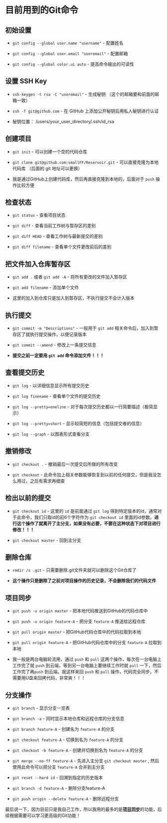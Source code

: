# 目前用到的Git命令

## 初始设置

- `git config --global user.name "username"` - 配置姓名

- `git config --global user.email "useremail"` - 配置邮箱

- `git config --global color.ui auto` - 提高命令输出的可读性

## 设置 SSH Key

- `ssh-keygen -t rsa -C "useremail"` - 生成秘钥 （这个的邮箱要和前面的邮箱一致）

- `ssh -T git@github.com` - 在 GitHub 上添加公开秘钥后用私人秘钥进行认证

- 秘钥位置： /users/your_user_directory/.ssh/id_rsa

## 创建项目

- `git init` - 可以创建一个空的代码仓库
- `git clone git@github.com:smallFF/Reservoir.git` - 可以直接克隆为本地代码库 （后面的 git 地址可以更换）

- 我是通过GitHub上创建代码库，然后再直接克隆到本地的，后面对于 `push` 操作比较方便

## 检查状态

- `git status` - 查看项目状态

- `git diff` - 查看当前工作树与暂存区的差别

- `git diff HEAD` - 查看工作树与最新提交的差别

- `git diff filename` - 查看单个文件更改前后的差别

## 把文件加入仓库暂存区

- `git add .` 或者 `git add -A` - 将所有更改的文件加入暂存区

- `git add filename` - 添加单个文件

- 这里的加入到仓库只是加入到暂存区，不执行提交不会计入版本

## 执行提交

- `git commit -m "Descriptions"` - 一般用于 `git add` 相关命令后，加入到暂存区了就执行提交操作，以便记录版本

- `git commit --amend` - 修改上一条提交信息

- **提交之前一定要用 `git add` 命令添加文件！！！**

## 查看提交历史

- `git log` - 以详细信息显示所有提交历史

- `git log finename` - 查看单个文件的提交历史

- `git log --pretty=oneline` - 对于每次提交历史都以一行简要描述（极简显示）

- `git log --pretty=short` - 显示较简短的信息（包括提交者的信息）

- `git log --graph` - 以图表形式查看分支

## 撤销修改

- `git checkout .` - 撤销最后一次提交后所做的所有改变

- `git checkout` - 此命令加上相关参数能够恢复到以前的任何提交，但是我没怎么用过，之后有需求再细查

## 检出以前的提交

- `git checkout id` - 这里的 `id` 是前面通过 `git log` 得到特定版本的id，通常对于此命令，我们只取id的前6个字符作为 `git checkout id` 里面的id参数。**进行这个操作了就离开了主分支，如果没有必要，不要在这种状态下对项目进行修改！！！**

- `git checkout master` - 回到主分支

## 删除仓库

- `rmdir /s .git` - 只需要删除.git文件夹就可以删除这个Git仓库了

- **这个操作只是删除了之前对项目操作的历史记录，不会删除我们的代码文件**

## 项目同步

- `git push -u origin master` - 把本地代码推送到GitHub的代码仓库中

- `git push -u origin feature-A` - 把分支 `feature-A` 推送给远程仓库

- `git pull origin master` - 把GitHub代码仓库中的代码拉取到本地

- `git pull origin feature-A` - 把GitHub代码仓库中的分支 `feature-A` 拉取到本地

- 我一般是两台电脑轮流用，通过 `push` 和 `pull` 这两个操作，每次在一台电脑上工作完了就 `push` 到云端，等到另一台电脑上要继续工作时就 `pull` 一下，然后工作完了再`push` 到云端。就这样来回 `push` 和 `pull` 操作，代码完全同步，不需要用U盘来回拷代码，非常爽！！！

## 分支操作

- `git branch` - 显示分支一览表

- `git branch -a` - 同时显示本地仓库和远程仓库的分支信息

- `git branch feature-A` - 创建名为 `feature-A` 的分支

- `git checkout feature-A` - 切换到名为 `feature-A` 的分支

- `git checkout -b feature-A` - 创建并切换到名为 `feature-A` 的分支

- `git merge --no-ff feature-A` - 先进入主分支 `git checkout master` , 然后使用此命令可以把分支 `feature-A` 合并到主分支

- `git reset --hard id` - 回溯到指定的历史版本

- `git branch -d feature-A` - 删除分支feature-A

- `git push origin --deleta feature-A` - 删除远程分支

最后说一下，因为目前只是我自己工作，所以我用的最多的是[**项目同步**](##项目同步)的功能，后续根据需要可以学习更高级的Git功能！